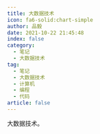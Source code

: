 ```yaml
---
title: 大数据技术
icon: fa6-solid:chart-simple
author: 品毅
date: 2021-10-22 21:45:48
index: false
category:
  - 笔记
  - 大数据技术
tag:
  - 笔记
  - 大数据技术
  - 计算机
  - 编程
  - 代码
article: false
---
```


大数据技术。
